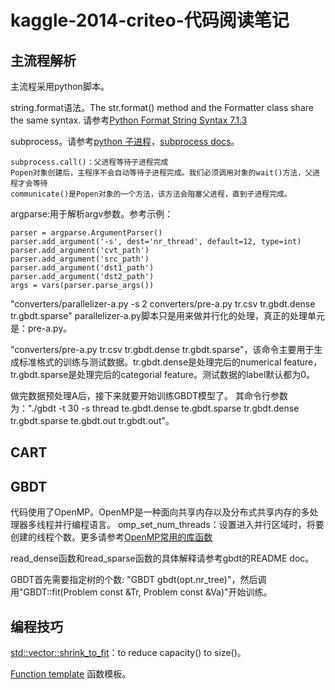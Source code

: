 
# kaggle-2014-criteo-代码阅读笔记

## 主流程解析

主流程采用python脚本。

string.format语法。The str.format() method and the Formatter class share the same syntax.
请参考[Python Format String Syntax 7.1.3](https://docs.python.org/2/library/string.html)

subprocess。请参考[python 子进程](http://www.cnblogs.com/vamei/archive/2012/09/23/2698014.html)，[subprocess docs](https://docs.python.org/2/library/subprocess.html)。

	subprocess.call()：父进程等待子进程完成
	Popen对象创建后，主程序不会自动等待子进程完成。我们必须调用对象的wait()方法，父进程才会等待
	communicate()是Popen对象的一个方法，该方法会阻塞父进程，直到子进程完成。

argparse:用于解析argv参数。参考示例：

	parser = argparse.ArgumentParser()
	parser.add_argument('-s', dest='nr_thread', default=12, type=int)
	parser.add_argument('cvt_path')
	parser.add_argument('src_path')
	parser.add_argument('dst1_path')
	parser.add_argument('dst2_path')
	args = vars(parser.parse_args())

"converters/parallelizer-a.py -s 2 converters/pre-a.py tr.csv tr.gbdt.dense tr.gbdt.sparse"
parallelizer-a.py脚本只是用来做并行化的处理，真正的处理单元是：pre-a.py。

"converters/pre-a.py tr.csv tr.gbdt.dense tr.gbdt.sparse"，该命令主要用于生成标准格式的训练与测试数据。tr.gbdt.dense是处理完后的numerical feature，tr.gbdt.sparse是处理完后的categorial feature。测试数据的label默认都为0。

做完数据预处理A后，接下来就要开始训练GBDT模型了。
其命令行参数为："./gbdt -t 30 -s thread te.gbdt.dense te.gbdt.sparse tr.gbdt.dense tr.gbdt.sparse te.gbdt.out tr.gbdt.out"。

## CART

## GBDT

代码使用了OpenMP。OpenMP是一种面向共享内存以及分布式共享内存的多处理器多线程并行编程语言。
omp_set_num_threads：设置进入并行区域时，将要创建的线程个数。更多请参考[OpenMP常用的库函数](http://blog.csdn.net/donhao/article/details/5651782)

read_dense函数和read_sparse函数的具体解释请参考gbdt的README doc。

GBDT首先需要指定树的个数: "GBDT gbdt(opt.nr_tree)"，然后调用"GBDT::fit(Problem const &Tr, Problem const &Va)"开始训练。


## 编程技巧

[std::vector::shrink_to_fit](http://en.cppreference.com/w/cpp/container/vector/shrink_to_fit)：to reduce capacity() to size()。

[Function template](http://en.cppreference.com/w/cpp/language/function_template) 函数模板。




